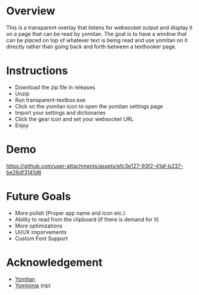 # Overview
This is a transparent overlay that listens for websocket output and display it on a page that can be read by yomitan. The goal is to have a window that can be placed on top of whatever text is being read and use yomitan on it directly rather than going back and forth between a texthooker page.

# Instructions
- Download the zip file in releases
- Unzip
- Run transparent-textbox.exe
- Click on the yomitan icon to open the yomitan settings page
- Import your settings and dictionaries
- Click the gear icon and set your websocket URL
- Enjoy

# Demo


https://github.com/user-attachments/assets/efc3e127-93f2-41af-b237-be26df3141d6



# Future Goals
- More polish (Proper app name and icon etc.)
- Ability to read from the clipboard (if there is demand for it)
- More optimizations
- UI/UX imporvements
- Custom Font Support

# Acknowledgement
- [Yomitan](https://github.com/yomidevs/yomitan)
- [Yomininja](https://github.com/matt-m-o/YomiNinja) (rip)
